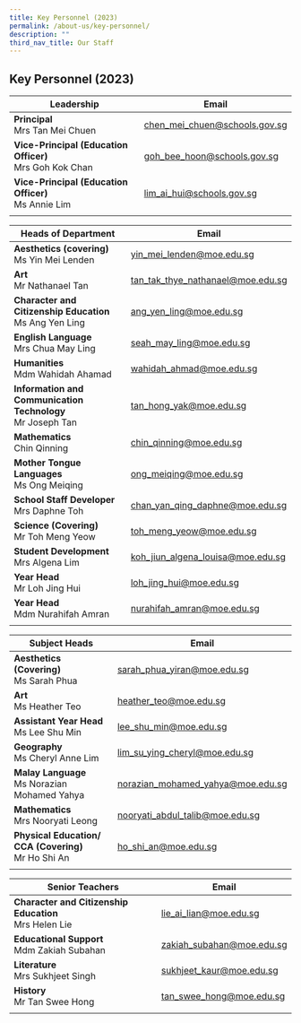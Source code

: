 ```yaml
---
title: Key Personnel (2023)
permalink: /about-us/key-personnel/
description: ""
third_nav_title: Our Staff
---
```

## Key Personnel (2023)

| Leadership  | Email  |
|-|---|
| **Principal**  <br>Mrs Tan Mei Chuen  | [chen\_mei\_chuen@schools.gov.sg](mailto:chen_mei_chuen@schools.gov.sg)  |
| **Vice-Principal (Education Officer)** <br>Mrs Goh Kok Chan  | [goh\_bee\_hoon@schools.gov.sg](mailto:goh_bee_hoon@schools.gov.sg)  |
| **Vice-Principal (Education Officer)** <br>Ms Annie Lim  | [lim\_ai\_hui@schools.gov.sg](mailto:lim_ai_hui@schools.gov.sg)  |
|   |   |

| Heads of Department  | Email  |
|-|---|
| **Aesthetics (covering)** <br>Ms Yin Mei Lenden  | [yin\_mei\_lenden@moe.edu.sg](mailto:yin_mei_lenden@moe.edu.sg)  |
| **Art**  <br>Mr Nathanael Tan  | [tan_tak_thye_nathanael@moe.edu.sg](mailto:tan\_tak\_thye\_nathanael@moe.edu.sg)  |
| **Character and Citizenship Education**  <br>Ms Ang Yen Ling  | [ang\_yen\_ling@moe.edu.sg](mailto:ang_yen_ling@moe.edu.sg)  |
| **English Language**  <br>Mrs Chua May Ling  | [seah\_may\_ling@moe.edu.sg](mailto:seah_may_ling@moe.edu.sg)  |
| **Humanities**  <br>Mdm Wahidah Ahamad  | [wahidah_ahmad@moe.edu.sg](mailto:wahidah_ahmad@moe.edu.sg)  |
| **Information and Communication Technology**  <br>Mr Joseph Tan  | [tan\_hong\_yak@moe.edu.sg](mailto:tan_hong_yak@moe.edu.sg)  |
| **Mathematics**  <br>Chin Qinning  | [chin_qinning@moe.edu.sg](mailto:chin_qinning@moe.edu.sg)  |
| **Mother Tongue Languages**  <br> Ms Ong Meiqing  | [ong\_meiqing@moe.edu.sg](mailto:ong_meiqing@moe.edu.sg)  |
| **School Staff Developer**  <br>Mrs Daphne Toh  | [chan_yan_qing_daphne@moe.edu.sg](mailto:chan_yan_qing_daphne@moe.edu.sg)  |
| **Science (Covering)**  <br>Mr Toh Meng Yeow  | [toh\_meng\_yeow@moe.edu.sg](mailto:toh_meng_yeow@moe.edu.sg)  |
| **Student Development**<br>Mrs Algena Lim  | [koh\_jiun\_algena\_louisa@moe.edu.sg](mailto:koh_jiun_algena_louisa@moe.edu.sg)  |
| **Year Head**<br>Mr Loh Jing Hui  | [loh\_jing\_hui@moe.edu.sg](mailto:loh_jing_hui@moe.edu.sg)  |
| **Year Head**  <br>Mdm Nurahifah Amran  | [nurahifah\_amran@moe.edu.sg](mailto:nurahifah_amran@moe.edu.sg)  |
|   |   |

| Subject Heads  | Email  |
|-|---|
| **Aesthetics (Covering)**<br>Ms Sarah Phua  | [sarah\_phua\_yiran@moe.edu.sg](mailto:sarah_phua_yiran@moe.edu.sg)  |
| **Art**<br>Ms Heather Teo  | [heather\_teo@moe.edu.sg](mailto:heather_teo@moe.edu.sg)  |
| **Assistant Year Head**<br>Ms Lee Shu Min  | [lee\_shu\_min@moe.edu.sg](mailto:lee_shu_min@moe.edu.sg)  |
| **Geography**<br>Ms Cheryl Anne Lim  | [lim\_su\_ying\_cheryl@moe.edu.sg](mailto:lim_su_ying_cheryl@moe.edu.sg)  |
| **Malay Language**<br>Ms Norazian Mohamed Yahya  | [norazian\_mohamed\_yahya@moe.edu.sg](mailto:norazian_mohamed_yahya@moe.edu.sg)  |
| **Mathematics**<br>Mrs Nooryati Leong  | [nooryati\_abdul\_talib@moe.edu.sg](mailto:nooryati_abdul_talib@moe.edu.sg)  |
| **Physical Education/ CCA (Covering)**<br>Mr Ho Shi An  | [ho\_shi\_an@moe.edu.sg](mailto:ho_shi_an@moe.edu.sg)  |
|   |   |

| Senior Teachers  | Email  |
|-|---|
| **Character and Citizenship Education**<br>Mrs Helen Lie  | [lie\_ai\_lian@moe.edu.sg](mailto:lie_ai_lian@moe.edu.sg)  |
| **Educational Support**<br>Mdm Zakiah Subahan  | [zakiah\_subahan@moe.edu.sg](mailto:zakiah_subahan@moe.edu.sg)  |
| **Literature**<br>Mrs Sukhjeet Singh  | [sukhjeet\_kaur@moe.edu.sg](mailto:sukhjeet_kaur@moe.edu.sg)  |
| **History**<br>Mr Tan Swee Hong  | [tan\_swee\_hong@moe.edu.sg](mailto:tan_swee_hong@moe.edu.sg)  |
|   |   |